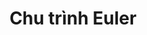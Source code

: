 ---
layout: posts_by_category
categories: euler
title: Chu trình Euler
permalink: /category/euler
---